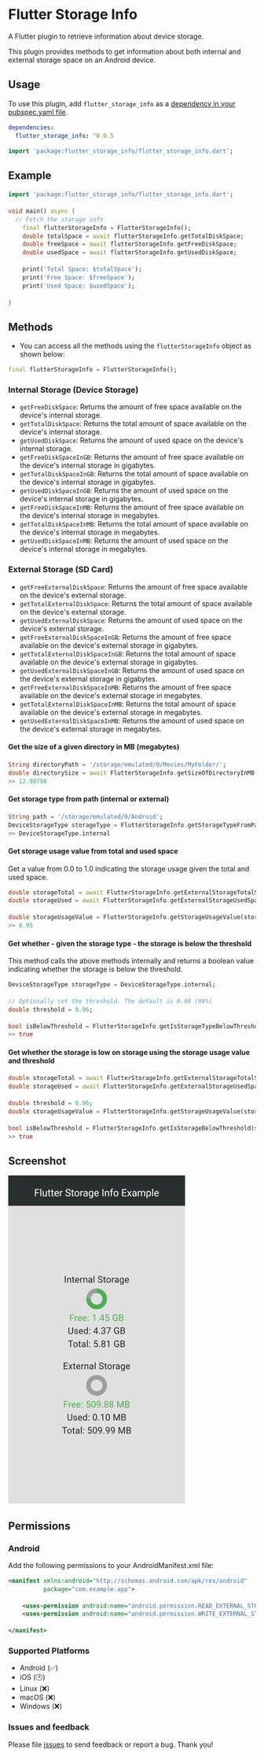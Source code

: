 # Flutter Storage Info

A Flutter plugin to retrieve information about device storage.

This plugin provides methods to get information about both internal and external storage space on an Android device.

## Usage 

To use this plugin, add `flutter_storage_info` as a [dependency in your pubspec.yaml file](https://flutter.io/platform-plugins/).


```yaml
dependencies:
  flutter_storage_info: ^0.0.5
```

```dart
import 'package:flutter_storage_info/flutter_storage_info.dart';
```

## Example

```dart
import 'package:flutter_storage_info/flutter_storage_info.dart';

void main() async {
  // Fetch the storage info
    final flutterStorageInfo = FlutterStorageInfo();
    double totalSpace = await flutterStorageInfo.getTotalDiskSpace;
    double freeSpace = await flutterStorageInfo.getFreeDiskSpace;
    double usedSpace = await flutterStorageInfo.getUsedDiskSpace;
    
    print('Total Space: $totalSpace');
    print('Free Space: $freeSpace');
    print('Used Space: $usedSpace');
    
}
```

## Methods 


- You can access all the methods using the `flutterStorageInfo` object as shown below:

```dart
final flutterStorageInfo = FlutterStorageInfo();
```


### Internal Storage (Device Storage)

- `getFreeDiskSpace`: Returns the amount of free space available on the device's internal storage.
- `getTotalDiskSpace`: Returns the total amount of space available on the device's internal storage.
- `getUsedDiskSpace`: Returns the amount of used space on the device's internal storage.
- `getFreeDiskSpaceInGB`: Returns the amount of free space available on the device's internal storage in gigabytes.
- `getTotalDiskSpaceInGB`: Returns the total amount of space available on the device's internal storage in gigabytes.
- `getUsedDiskSpaceInGB`: Returns the amount of used space on the device's internal storage in gigabytes.
- `getFreeDiskSpaceInMB`: Returns the amount of free space available on the device's internal storage in megabytes.
- `getTotalDiskSpaceInMB`: Returns the total amount of space available on the device's internal storage in megabytes.
- `getUsedDiskSpaceInMB`: Returns the amount of used space on the device's internal storage in megabytes.

### External Storage (SD Card)

- `getFreeExternalDiskSpace`: Returns the amount of free space available on the device's external storage.
- `getTotalExternalDiskSpace`: Returns the total amount of space available on the device's external storage.
- `getUsedExternalDiskSpace`: Returns the amount of used space on the device's external storage.
- `getFreeExternalDiskSpaceInGB`: Returns the amount of free space available on the device's external storage in gigabytes.
- `getTotalExternalDiskSpaceInGB`: Returns the total amount of space available on the device's external storage in gigabytes.
- `getUsedExternalDiskSpaceInGB`: Returns the amount of used space on the device's external storage in gigabytes.
- `getFreeExternalDiskSpaceInMB`: Returns the amount of free space available on the device's external storage in megabytes.
- `getTotalExternalDiskSpaceInMB`: Returns the total amount of space available on the device's external storage in megabytes.
- `getUsedExternalDiskSpaceInMB`: Returns the amount of used space on the device's external storage in megabytes.


#### Get the size of a given directory in MB (megabytes)

```dart
String directoryPath = '/storage/emulated/0/Movies/MyFolder/';
double directorySize = await FlutterStorageInfo.getSizeOfDirectoryInMB(directoryPath);
>> 12.98790
```

#### Get storage type from path (internal or external)

```dart
String path = '/storage/emulated/0/Android';
DeviceStorageType storageType = FlutterStorageInfo.getStorageTypeFromPath(path);
>> DeviceStorageType.internal
```

#### Get storage usage value from total and used space

Get a value from 0.0 to 1.0 indicating the storage usage given the total and used space.

```dart
double storageTotal = await FlutterStorageInfo.getExternalStorageTotalSpaceInGB;
double storageUsed = await FlutterStorageInfo.getExternalStorageUsedSpaceInGB;

double storageUsageValue = FlutterStorageInfo.getStorageUsageValue(storageUsed, storageTotal);
>> 0.95
```

#### Get whether - given the storage type - the storage is below the threshold

This method calls the above methods internally and returns a boolean value indicating whether the storage is below the threshold.

```dart
DeviceStorageType storageType = DeviceStorageType.internal;

// Optionally set the threshold. The default is 0.98 (98%)
double threshold = 0.96;

bool isBelowThreshold = FlutterStorageInfo.getIsStorageTypeBelowThreshold(storageType, threshold);
>> true
```

#### Get whether the storage is low on storage using the storage usage value and threshold

```dart
double storageTotal = await FlutterStorageInfo.getExternalStorageTotalSpaceInGB;
double storageUsed = await FlutterStorageInfo.getExternalStorageUsedSpaceInGB;

double threshold = 0.96;
double storageUsageValue = FlutterStorageInfo.getStorageUsageValue(storageUsed, storageTotal);

bool isBelowThreshold = FlutterStorageInfo.getIsStorageBelowThreshold(storageUsageValue, threshold);
>> true
```




## Screenshot
![Screenshot](example/screenshot/Screenshot.png)


## Permissions

### Android
Add the following permissions to your AndroidManifest.xml file:

```xml
<manifest xmlns:android="http://schemas.android.com/apk/res/android"
          package="com.example.app">

    <uses-permission android:name="android.permission.READ_EXTERNAL_STORAGE"/>
    <uses-permission android:name="android.permission.WRITE_EXTERNAL_STORAGE"/>

</manifest>
```
### Supported Platforms
- Android (✅)
- iOS (🕑)
- Linux (❌)
- macOS (❌)
- Windows (❌)


### Issues and feedback

Please file [issues](https://github.com/JaberQayad/flutter_storage_info/issues) to send feedback or report a bug. Thank you!



